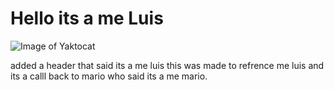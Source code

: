 # <h1> Hello its a me Luis </h1>

![Image of Yaktocat](https://octodex.github.com/images/yaktocat.png)


added a header that said its a me luis this was made to refrence me luis and its a calll back to mario who said its a me mario. 
